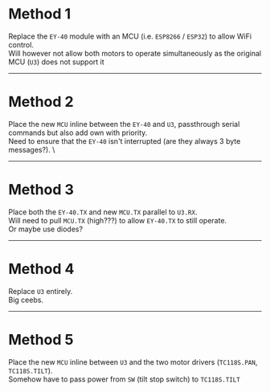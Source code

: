 # Method 1

Replace the `EY-40` module with an MCU (i.e. `ESP8266` / `ESP32`) to allow WiFi control.  
Will however not allow both motors to operate simultaneously as the original MCU (`U3`)  does not support it

---

# Method 2

Place the new `MCU` inline between the `EY-40` and `U3`, passthrough serial commands but also add own with priority.  
Need to ensure that the `EY-40` isn't interrupted (are they always 3 byte messages?).  \

---

# Method 3

Place both the `EY-40.TX` and new `MCU.TX` parallel to `U3.RX`.  
Will need to pull `MCU.TX` (high???) to allow `EY-40.TX` to still operate.  
Or maybe use diodes?

---

# Method 4

Replace `U3` entirely.  
Big ceebs.

---

# Method 5

Place the new `MCU` inline between `U3` and the two motor drivers (`TC118S.PAN`, `TC118S.TILT`).  
Somehow have to pass power from `SW` (tilt stop switch) to `TC118S.TILT`